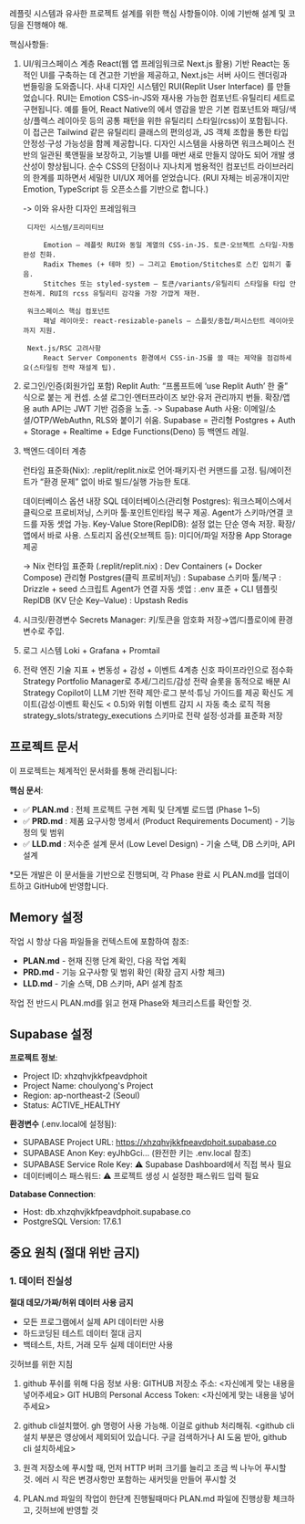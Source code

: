 레플릿 시스템과 유사한 프로젝트 설계를 위한 핵심 사항들이야.
이에 기반해 설계 및 코딩을 진행해야 해.

핵심사항들:


1) UI/워크스페이스 계층
	React(웹 앱 프레임워크로 Next.js 활용) 기반
	React는 동적인 UI를 구축하는 데 견고한 기반을 제공하고, Next.js는 서버 사이드 렌더링과 번들링을 도와줍니다.
	사내 디자인 시스템인 RUI(Replit User Interface) 를 만들었습니다.
	RUI는 Emotion CSS-in-JS와 재사용 가능한 컴포넌트·유틸리티 세트로 구현됩니다.
	예를 들어, React Native의 <View>에서 영감을 받은 기본 <View> 컴포넌트와 패딩/색상/플렉스 레이아웃 등의 공통 패턴을 위한 유틸리티 스타일(rcss)이 포함됩니다. 
	이 접근은 Tailwind 같은 유틸리티 클래스의 편의성과, JS 객체 조합을 통한 타입 안정성·구성 가능성을 함께 제공합니다.
	디자인 시스템을 사용하면 워크스페이스 전반의 일관된 룩앤필을 보장하고, 기능별 UI를 매번 새로 만들지 않아도 되어 개발 생산성이 향상됩니다.
	순수 CSS의 단점이나 지나치게 범용적인 컴포넌트 라이브러리의 한계를 피하면서 세밀한 UI/UX 제어를 얻었습니다. (RUI 자체는 비공개이지만 Emotion, TypeScript 등 오픈소스를 기반으로 합니다.)

	-> 이와 유사한 디자인 프레임워크

		디자인 시스템/프리미티브

			Emotion — 레플릿 RUI와 동일 계열의 CSS-in-JS. 토큰·오브젝트 스타일·자동완성 친화. 
			Radix Themes (+ 테마 킷) — 그리고 Emotion/Stitches로 스킨 입히기 좋음. 
			Stitches 또는 styled-system — 토큰/variants/유틸리티 스타일을 타입 안전하게. RUI의 rcss 유틸리티 감각을 가장 가깝게 재현. 

		워크스페이스 핵심 컴포넌트
			패널 레이아웃: react-resizable-panels — 스플릿/중첩/퍼시스턴트 레이아웃까지 지원. 

		Next.js/RSC 고려사항
			React Server Components 환경에서 CSS-in-JS를 쓸 때는 제약을 점검하세요(스타일링 전략 재설계 팁).


2) 로그인/인증(회원가입 포함)
	Replit Auth: “프롬프트에 ‘use Replit Auth’ 한 줄” 식으로 붙는 게 컨셉. 소셜 로그인·엔터프라이즈 보안·유저 관리까지 번들. 확장/앱용 auth API는 JWT 기반 검증을 노출.
	->
	Supabase Auth 사용: 이메일/소셜/OTP/WebAuthn, RLS와 붙이기 쉬움.
	Supabase = 관리형 Postgres + Auth + Storage + Realtime + Edge Functions(Deno) 등 백엔드 레일.


3) 백엔드·데이터 계층

	런타임 표준화(Nix): .replit/replit.nix로 언어·패키지·런 커맨드를 고정. 팀/에이전트가 “환경 문제” 없이 바로 빌드/실행 가능한 토대. 

	데이터베이스 옵션
	    내장 SQL 데이터베이스(관리형 Postgres): 워크스페이스에서 클릭으로 프로비저닝, 스키마 툴·포인트인타임 복구 제공. Agent가 스키마/연결 코드를 자동 셋업 가능. 
	    Key-Value Store(ReplDB): 설정 없는 단순 영속 저장. 확장/앱에서 바로 사용. 
	    스토리지 옵션(오브젝트 등): 미디어/파일 저장용 App Storage 제공

	-> 
	Nix 런타임 표준화 (.replit/replit.nix) : Dev Containers (+ Docker Compose)
	관리형 Postgres(클릭 프로비저닝) : Supabase
	스키마 툴/복구 : Drizzle + seed 스크립트
	Agent가 연결 자동 셋업 : .env 표준 + CLI 템플릿
	ReplDB (KV 단순 Key–Value) : Upstash Redis


4) 시크릿/환경변수
	Secrets Manager: 키/토큰을 암호화 저장→앱/디플로이에 환경변수로 주입.


5) 로그 시스템
	Loki + Grafana + Promtail


6) 전략 엔진
	기술 지표 + 변동성 + 감성 + 이벤트 4계층 신호 파이프라인으로 점수화
	Strategy Portfolio Manager로 추세/그리드/감성 전략 슬롯을 동적으로 배분
	AI Strategy Copilot이 LLM 기반 전략 제안·로그 분석·튜닝 가이드를 제공
	확신도 게이트(감성·이벤트 확신도 < 0.5)와 위험 이벤트 감지 시 자동 축소 로직 적용
	strategy_slots/strategy_executions 스키마로 전략 설정·성과를 표준화 저장


## 프로젝트 문서

이 프로젝트는 체계적인 문서화를 통해 관리됩니다:

**핵심 문서**:
- ✅ **PLAN.md** : 전체 프로젝트 구현 계획 및 단계별 로드맵 (Phase 1~5)
- ✅ **PRD.md** : 제품 요구사항 명세서 (Product Requirements Document) - 기능 정의 및 범위
- ✅ **LLD.md** : 저수준 설계 문서 (Low Level Design) - 기술 스택, DB 스키마, API 설계

*모든 개발은 이 문서들을 기반으로 진행되며, 각 Phase 완료 시 PLAN.md를 업데이트하고 GitHub에 반영합니다.

## Memory 설정

작업 시 항상 다음 파일들을 컨텍스트에 포함하여 참조:
- **PLAN.md** - 현재 진행 단계 확인, 다음 작업 계획
- **PRD.md** - 기능 요구사항 및 범위 확인 (확장 금지 사항 체크)
- **LLD.md** - 기술 스택, DB 스키마, API 설계 참조

작업 전 반드시 PLAN.md를 읽고 현재 Phase와 체크리스트를 확인할 것.

## Supabase 설정

**프로젝트 정보**:
- Project ID: xhzqhvjkkfpeavdphoit
- Project Name: choulyong's Project
- Region: ap-northeast-2 (Seoul)
- Status: ACTIVE_HEALTHY

**환경변수** (.env.local에 설정됨):
- SUPABASE Project URL: https://xhzqhvjkkfpeavdphoit.supabase.co
- SUPABASE Anon Key: eyJhbGci... (완전한 키는 .env.local 참조)
- SUPABASE Service Role Key: ⚠️ Supabase Dashboard에서 직접 복사 필요
- 데이터베이스 패스워드: ⚠️ 프로젝트 생성 시 설정한 패스워드 입력 필요

**Database Connection**:
- Host: db.xhzqhvjkkfpeavdphoit.supabase.co
- PostgreSQL Version: 17.6.1


## 중요 원칙 (절대 위반 금지)

### 1. 데이터 진실성
**절대 데모/가짜/허위 데이터 사용 금지**
- 모든 프로그램에서 실제 API 데이터만 사용
- 하드코딩된 테스트 데이터 절대 금지
- 백테스트, 차트, 거래 모두 실제 데이터만 사용

깃허브를 위한 지침
1. github 푸쉬를 위해 다음 정보 사용:
GITHUB 저장소 주소: <자신에게 맞는 내용을 넣어주세요>
GIT HUB의 Personal Access Token:
<자신에게 맞는 내용을 넣어주세요>

2. github cli설치했어. gh 명령어 사용 가능해. 이걸로 github 처리해줘.  <github cli 설치 부분은 영상에서 제외되어 있습니다. 구글 검색하거나 AI 도움 받아, github cli 설치하세요>

3. 원격 저장소에 푸시할 때, 먼저 HTTP 버퍼 크기를 늘리고 조금 씩 나누어 푸시할 것. 에러 시 작은 변경사항만 포함하는 새커밋을 만들어 푸시할 것
4. PLAN.md 파일의 작업이 한단계 진행될때마다 PLAN.md 파일에 진행상황 체크하고, 깃허브에 반영할 것

